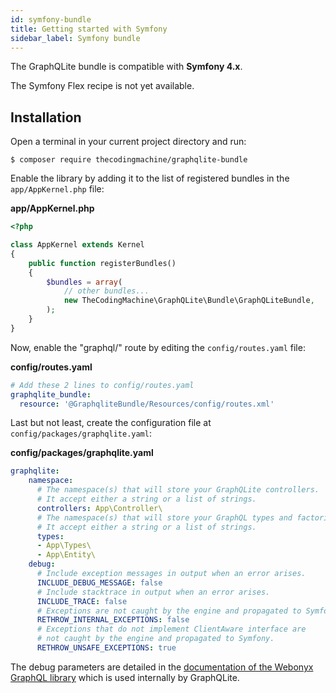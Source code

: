 ```yaml
---
id: symfony-bundle
title: Getting started with Symfony
sidebar_label: Symfony bundle
---
```


The GraphQLite bundle is compatible with **Symfony 4.x**.

<div class="alert alert-warning">
    The Symfony Flex recipe is not yet available.
</div>

## Installation

Open a terminal in your current project directory and run:

```console
$ composer require thecodingmachine/graphqlite-bundle
```

Enable the library by adding it to the list of registered bundles in the `app/AppKernel.php` file:

**app/AppKernel.php**
```php
<?php

class AppKernel extends Kernel
{
    public function registerBundles()
    {
        $bundles = array(
            // other bundles...
            new TheCodingMachine\GraphQLite\Bundle\GraphQLiteBundle,
        );
    }
}
```

Now, enable the "graphql/" route by editing the `config/routes.yaml` file:

**config/routes.yaml**
```yaml
# Add these 2 lines to config/routes.yaml
graphqlite_bundle:
  resource: '@GraphqliteBundle/Resources/config/routes.xml'
```

Last but not least, create the configuration file at `config/packages/graphqlite.yaml`:

**config/packages/graphqlite.yaml**
```yaml
graphqlite:
    namespace:
      # The namespace(s) that will store your GraphQLite controllers.
      # It accept either a string or a list of strings.
      controllers: App\Controller\
      # The namespace(s) that will store your GraphQL types and factories.
      # It accept either a string or a list of strings.
      types: 
      - App\Types\
      - App\Entity\
    debug:
      # Include exception messages in output when an error arises.
      INCLUDE_DEBUG_MESSAGE: false
      # Include stacktrace in output when an error arises.
      INCLUDE_TRACE: false
      # Exceptions are not caught by the engine and propagated to Symfony.
      RETHROW_INTERNAL_EXCEPTIONS: false
      # Exceptions that do not implement ClientAware interface are 
      # not caught by the engine and propagated to Symfony.
      RETHROW_UNSAFE_EXCEPTIONS: true
```

The debug parameters are detailed in the [documentation of the Webonyx GraphQL library](https://webonyx.github.io/graphql-php/error-handling/)
which is used internally by GraphQLite.
